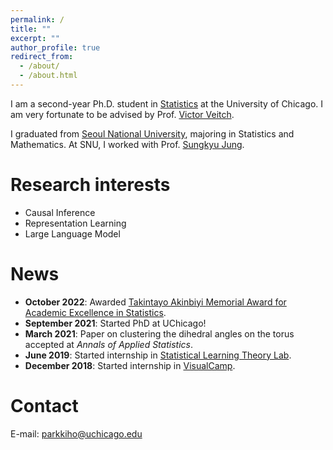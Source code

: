 ```yaml
---
permalink: /
title: ""
excerpt: ""
author_profile: true
redirect_from: 
  - /about/
  - /about.html
---
```


I am a second-year Ph.D. student in [Statistics](https://stat.uchicago.edu) at the University of Chicago. I am very fortunate to be advised by Prof. [Victor Veitch](http://victorveitch.com/).

I graduated from [Seoul National University](https://stat.snu.ac.kr/en/), majoring in Statistics and Mathematics. At SNU, I worked with Prof. [Sungkyu Jung](http://jung.snu.ac.kr).

Research interests
======
* Causal Inference
* Representation Learning
* Large Language Model

News
=====
* **October 2022**: Awarded [Takintayo Akinbiyi Memorial Award for Academic Excellence in Statistics](https://stat.uchicago.edu/about/akinbiyi-fund/).
* **September 2021**: Started PhD at UChicago!
* **March 2021**: Paper on clustering the dihedral angles on the torus accepted at *Annals of Applied Statistics*.
* **June 2019**: Started internship in [Statistical Learning Theory Lab](https://statlet.github.io).
* **December 2018**: Started internship in [VisualCamp](https://visual.camp).

Contact
=====
E-mail: <parkkiho@uchicago.edu>
